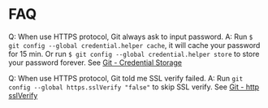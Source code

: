 # FAQ


Q: When use HTTPS protocol, Git always ask to input password.
A: Run `$ git config --global credential.helper cache`, it will cache your password for 15 min. Or run `$ git config --global credential.helper store` to store your password forever. See [Git - Credential Storage](https://git-scm.com/book/en/v2/Git-Tools-Credential-Storage)

Q: When use HTTPS protocol, Git told me SSL verify failed.
A: Run `git config --global https.sslVerify "false"` to skip SSL verify. See [Git - http sslVerify](https://git-scm.com/docs/git-config#Documentation/git-config.txt-httpsslVerify)